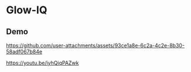 # Glow-IQ

## Demo
https://github.com/user-attachments/assets/93ce1a8e-6c2a-4c2e-8b30-58adf067b84e

https://youtu.be/iyhQiqPAZwk
